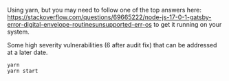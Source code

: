 Using yarn, but you may need to follow one of the top answers here: https://stackoverflow.com/questions/69665222/node-js-17-0-1-gatsby-error-digital-envelope-routinesunsupported-err-os to get it running on your system.

Some high severity vulnerabilities (6 after audit fix) that can be addressed at a later date.

```
yarn
yarn start
```
